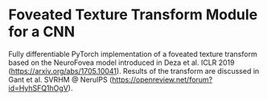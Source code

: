 # Foveated Texture Transform Module for a CNN
Fully differentiable PyTorch implementation of a foveated texture transform based on the NeuroFovea model introduced in Deza et al. ICLR 2019 (https://arxiv.org/abs/1705.10041). Results of the transform are discussed in Gant et al. SVRHM @ NeruIPS (https://openreview.net/forum?id=HyhSFQ1hOgV).

